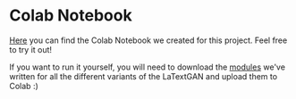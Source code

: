 # Colab Notebook

[Here](https://drive.google.com/file/d/1qeCfCpth06btJzYlT3q5ApSnXFTFQ58-/view?usp=sharing) you can find the Colab Notebook we created for this project. Feel free to try it out! 
  
If you want to run it yourself, you will need to download the [modules](https://github.com/GerritBartels/LaTextGAN/tree/main/Modules) we've written for all the different variants of the LaTextGAN and upload them to Colab :)

